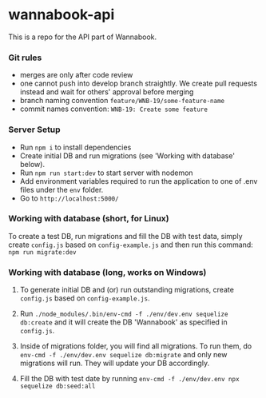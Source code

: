 # wannabook-api

This is a repo for the API part of Wannabook.

### Git rules
* merges are only after code review
* one cannot push into develop branch straightly. We create pull requests instead and wait for others' approval before merging
* branch naming convention `feature/WNB-19/some-feature-name`
* commit names convention: `WNB-19: Create some feature`

### Server Setup
* Run `npm i` to install dependencies
* Create initial DB and run migrations (see 'Working with database' below).
* Run `npm run start:dev` to start server with nodemon
* Add environment variables required to run the application to one of .env files under the `env` folder.
* Go to ```http://localhost:5000/```


### Working with database (short, for Linux)
To create a test DB, run migrations and fill the DB with test data, simply create `config.js` based on `config-example.js` and then run this command: `npm run migrate:dev`

### Working with database (long, works on Windows)
1. To generate initial DB and (or) run outstanding migrations, create `config.js` based on `config-example.js`.

2. Run `./node_modules/.bin/env-cmd -f ./env/dev.env sequelize db:create` and it will create the DB 'Wannabook' as specified in `config.js`.

3. Inside of migrations folder, you will find all migrations. To run them, do `env-cmd -f ./env/dev.env sequelize db:migrate` and only new migrations will run. They will update your DB accordingly.

4. Fill the DB with test date by running `env-cmd -f ./env/dev.env npx sequelize db:seed:all`
